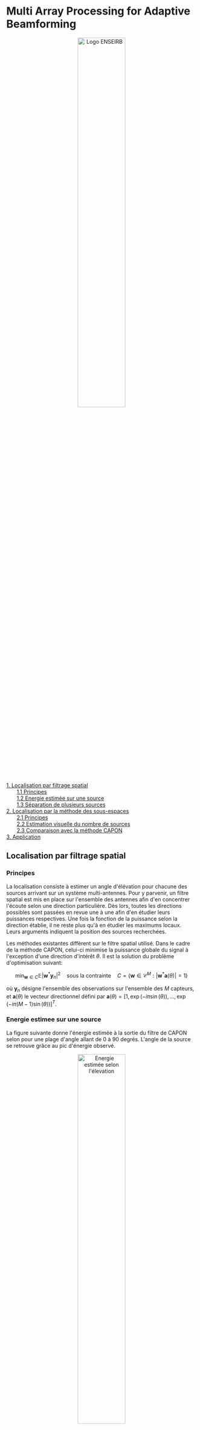 # Multi Array Processing for Adaptive Beamforming

<p align="center">
     <img src="https://github.com/Adrial-Knight/Multi-Array-Processing-for-Adaptive-Beamforming/blob/main/doc/fig/Logo_ENSEIRB-MATMECA-Bordeaux_INP.svg" width=50% height=50% title="Logo ENSEIRB">
</p>

[1. Localisation par filtrage spatial](#localisation-par-filtrage-spatial)\
       [1.1 Principes](#principes)\
       [1.2 Energie estimée sur une source](#energie-estimee-sur-une-source)\
       [1.3 Séparation de plusieurs sources](#Separation-de-plusieurs-sources)\
[2. Localisation par la méthode des sous-espaces](#localisation-par-la-methode-des-sous-espaces)\
       [2.1 Principes](#principes)\
       [2.2 Estimation visuelle du nombre de sources](#estimation-visuelle-du-nombre-de-sources)\
       [2.3 Comparaison avec la méthode CAPON](#comparaison-avec-la-methode-capon)\
[3. Application](#application)


## Localisation par filtrage spatial

### Principes
La localisation consiste à estimer un angle d'élévation pour chacune des sources arrivant sur un système multi-antennes. Pour y parvenir, un filtre spatial est mis en place sur l'ensemble des antennes afin d'en concentrer l'écoute selon une direction particulière. Dès lors, toutes les directions possibles sont passées en revue une à une afin d'en étudier leurs puissances respectives. Une fois la fonction de la puissance selon la direction établie, il ne reste plus qu'à en étudier les maximums locaux. Leurs arguments indiquent la position des sources recherchées.

Les méthodes existantes diffèrent sur le filtre spatial utilisé. Dans le cadre de la méthode CAPON, celui-ci minimise la puissance globale du signal à l'exception d'une direction d'intérêt $\theta$. Il est la solution du problème d'optimisation suivant:

$$
    \min_{\textbf{w} \in C} \mathbb{E}|\textbf{w}^* \textbf{y}_n|^2 \quad \text{sous la contrainte} \quad C = \{\textbf{w} \in \mathcal{C}^M: |\textbf{w}^*\textbf{a}(\theta)| = 1\}
$$

où $\textbf{y}_n$ désigne l'ensemble des observations sur l'ensemble des $M$ capteurs, et $\textbf{a}(\theta)$ le vecteur directionnel défini par $\textbf{a}(\theta) = [1, \exp(-i\pi\sin(\theta)), ..., \exp(-i\pi(M-1)\sin(\theta))]^T$.


### Energie estimee sur une source
La figure suivante donne l'énergie estimée à la sortie du filtre de CAPON selon pour une plage d'angle allant de 0 à 90 degrés. L'angle de la source se retrouve grâce au pic d'énergie observé.
<p align="center">
     <img src="https://github.com/Adrial-Knight/Multi-Array-Processing-for-Adaptive-Beamforming/blob/main/doc/fig/q2.svg" width=50% height=50% title="Energie estimée selon l'élevation">
</p>

Lorsque la quantité de capteurs augmente, le vecteur directionnel $\textbf{a}(\theta)$ se compose de plus d'éléments. La résolution augmente en conséquence. Sur les figures ci-dessous, le nombre de capteurs a été quadruplé; et l'incertitude autour de l'angle d'élévation de la source a significativement diminué.
<p align="middle">
     <img src="https://github.com/Adrial-Knight/Multi-Array-Processing-for-Adaptive-Beamforming/blob/main/doc/fig/q2.svg" width=45% height=45% title="Influence de la quantité de capteurs, M=5">
     <img src="https://github.com/Adrial-Knight/Multi-Array-Processing-for-Adaptive-Beamforming/blob/main/doc/fig/q3.svg" width=45% height=45% title="Influence de la quantité de capteurs, M=20">
</p>


### Separation de plusieurs sources
#### Nombre minimal de capteurs
Lorsque plusieurs sources parviennent au réseau d'antennes, il est possible de les distinguer si elles sont suffisamment éloignées les unes des autres ou lorsque la quantité de capteurs assure une résolution suffisante. Par exemple, dans le cas de deux sources distinctes de 5° et de même énergie, il est nécessaire de disposer d'au moins 12 sources. La prochaine figure présente deux maximas locaux atteints aux alentours des valeurs 40° et 45° permettant l'identification des deux sources générées.
<p align="center">
     <img src="https://github.com/Adrial-Knight/Multi-Array-Processing-for-Adaptive-Beamforming/blob/main/doc/fig/q2.svg" width=50% height=50% title="Séparation de deux sources">
</p>

#### Niveau d’énergie différent
Lorsqu'une source possède une énergie plus importante, elle vient perturber la détection des autres. Sur la figure qui suit, la source en 50° degrés est 10 fois plus énergétique que la seconde. L'analyse des résultats, sans connaissances à priori sur le nombre de sources, peut alors être erronée en catégorisant la source faible énergie comme bruit.
<p align="center">
     <img src="https://github.com/Adrial-Knight/Multi-Array-Processing-for-Adaptive-Beamforming/blob/main/doc/fig/q5.svg" width=50% height=50% title="Sensibilité à la puissance des sources">
</p>

#### Influence du bruit
En faisant varier la puissance du bruit, la sensibilité du réseau d'antenne diminue car l'énergie apportée par ce bruit crée des sources factices. La prochaine figure illustre ce phénomène avec un niveau de bruit de croissant autour de deux sources de même puissance.
<p align="center">
     <img src="https://github.com/Adrial-Knight/Multi-Array-Processing-for-Adaptive-Beamforming/blob/main/doc/fig/q6.svg" width=50% height=50% title="Perte de sensibilité">
</p>



## Localisation par la methode des sous-espaces
### Principes
Le signal reçu sur les $M$ antennes forme un espace de dimension M. Si ce nombre de dimensions est supérieur au nombre de sources ($K$) alors il existe une représentation de l'espace dans laquelle les sources du signal sont séparables. L'objectif est donc de caractériser un sous-espace signal dont chaque vecteur directeur représente une unique source. Pour cela, une hypothèse supplémentaire est ajoutée: la matrice de covariance du signal est de rang plein. Ainsi, les cas d'écho, de multi-trajet et de sources cohérentes ne sont pas considérés. Enfin, le sous-espace complémentaire de dimension $(M-K$) représente le bruit.

Les sous-espaces se caractérisent par les valeurs propres de la matrice de covariance du signal reçu. En particulier, le sous-espace bruit est engendré par les $(M-K)$ vecteurs propres associés aux valeurs propres les moins énergétiques. Dans le cadre de la méthode MUSIC, l'objectif est de projeter des vecteurs directionnels $\textbf{a}(\theta)$ sur ce sous-espace bruit. Les résultats les plus faibles en norme sont ensuite repérés. Ils traduisent la présence d'une source sur les directions associées au vecteur $\textbf{a}(\theta)$.

### Estimation visuelle du nombre de sources
Pour estimer le nombre de sources, une méthode simple consiste à tracer le spectre de la matrice de covariance estimée du signal. On repère alors un point de rupture entre les valeurs propres afin de former deux groupes. Le nombre de valeurs propres dans le groupe le plus énergétique est interprété comme le nombre de sources.

Avoir une idée de la variance du bruit aide, car les valeurs propres faibles sont de cette ordre de grandeur. Sur la figure suivante, nous sommes en mesure de tracer la délimitation en seuillant à 5 fois la variance du bruit. Le nombre de source est alors évaluée à 8.
<p align="center">
     <img src="https://github.com/Adrial-Knight/Multi-Array-Processing-for-Adaptive-Beamforming/blob/main/doc/fig/estimation_source.svg" width=50% height=50% title="Estimation du nombre de source">
</p>


### Comparaison avec la methode CAPON
#### Nombre minimal de capteurs
Avec la méthode MUSIC, il est possible de séparer deux sources avec seulement 7 capteurs contre 12 pour la méthode CAPON. Ce résultat est établi à partir de la figure qui suit où deux minimums locaux se distinguent.
<p align="center">
     <img src="https://github.com/Adrial-Knight/Multi-Array-Processing-for-Adaptive-Beamforming/blob/main/doc/fig/nombre_cap_MUSIC.svg" width=50% height=50% title="Séparation de deux sources (MUSIC)">
</p>

#### Résistance au bruit
La prochaine figure compare les méthodes MUSIC et CAPON sur leur capacité à séparer deux sources d'énergie 1 en présence d'un bruit dont la variance croît, tout en conservant constant le nombre de capteurs ($M=15$). On en conclut que MUSIC est plus robuste dans un environnement bruité.
<p align="middle">
     <img src="https://github.com/Adrial-Knight/Multi-Array-Processing-for-Adaptive-Beamforming/blob/main/doc/fig/localisation_s_0.1.svg" width=45% height=45% title="σ^2=0.1">
     <img src="https://github.com/Adrial-Knight/Multi-Array-Processing-for-Adaptive-Beamforming/blob/main/doc/fig/localisation_s_0.25.svg" width=45% height=45% title="σ^2=0.25">
</p>
<p align="middle">
     <img src="https://github.com/Adrial-Knight/Multi-Array-Processing-for-Adaptive-Beamforming/blob/main/doc/fig/localisation_s_0.5.svg" width=45% height=45% title="σ^2=0.5">
     <img src="https://github.com/Adrial-Knight/Multi-Array-Processing-for-Adaptive-Beamforming/blob/main/doc/fig/localisation_s_1.svg" width=45% height=45% title="σ^2=1">
</p>



## Application
Pour isoler de multiples conversations enregistrées sur divers micro, une stratégie en quatre temps est mise en œuvre:
1. estimation de la variance du bruit
2. estimation du nombre de sources
3. estimation des directions
4. projection spatiale

La variance du bruit est estimée sur les deux premières secondes de l'enregistrement car il est supposé que les conversations n'ont pas encore démarré sur cet intervalle. Grâce à cette valeur, il est possible d'évaluer le [nombre de sources](#estimation-visuelle-du-nombre-de-sources).

Puis, la méthode MUSIC est utilisée pour détecter ces 8 sources. Néanmoins, seuls 4 minimums locaux ont été trouvés. Les 4 autres doivent provenir de sources images. L'ensemble des minimums sont visibles sur la figure ci-dessous en doublant le champ d'études.
<p align="center">
     <img src="https://github.com/Adrial-Knight/Multi-Array-Processing-for-Adaptive-Beamforming/blob/main/doc/fig/MUSIC_data.svg" width=50% height=50% title="Estimation des directions des conversations">
</p>

Enfin, le signal reçu est projeté sur les 4 vecteurs directionnels $\textbf{a}(\theta)$ afin d'extraire 4 conversations. On peut alors écouter le résultat. La conversation provenant de la direction 20° semble parasitée par les autres, car l'énergie parvenue aux capteurs semble être moins importante que les autres sources.
